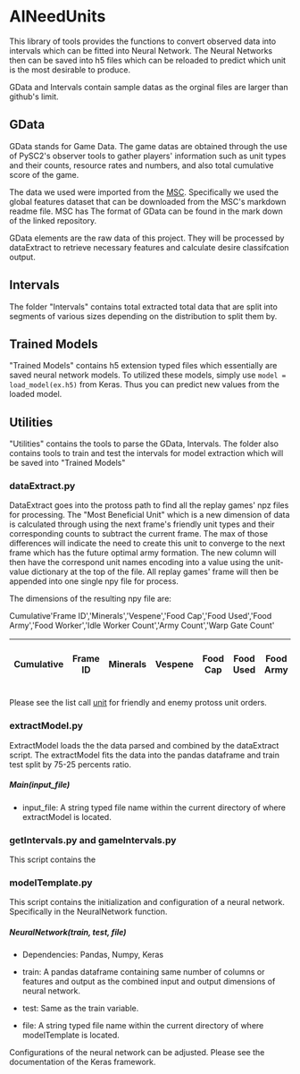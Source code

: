 # AINeedUnits

This library of tools provides the functions to convert observed data into intervals which can be fitted into Neural Network. The Neural Networks then can be saved into h5 files which can be reloaded to predict which unit is the most desirable to produce.

GData and Intervals contain sample datas as the orginal files are larger than github's limit.

## GData

GData stands for Game Data. The game datas are obtained through the use of PySC2's observer tools to gather players' information such as unit types and their counts, resource rates and numbers, and also total cumulative score of the game.

The data we used were imported from the [MSC](https://github.com/wuhuikai/MSC). Specifically we used the global features dataset that can be downloaded from the MSC's markdown readme file. MSC has  The format of GData can be found in the mark down of the linked repository.

GData elements are the raw data of this project. They will be processed by dataExtract to retrieve necessary features and calculate desire classifcation output.

## Intervals

The folder "Intervals" contains total extracted total data that are split into segments of various sizes depending on the distribution to split them by.

## Trained Models

"Trained Models" contains h5 extension typed files which essentially are saved neural network models. To utilized these models, simply use `` model = load_model(ex.h5) `` from Keras. Thus you can predict new values from the loaded model.

## Utilities 

"Utilities" contains the tools to parse the GData, Intervals. The folder also contains tools to train and test the intervals for model extraction which will be saved into "Trained Models"

### dataExtract.py

DataExtract goes into the protoss path to find all the replay games' npz files for processing. The "Most Beneficial Unit" which is a new dimension of data is calculated through using the next frame's friendly unit types and their corresponding counts to subtract the current frame. The max of those differences will indicate the need to create this unit to converge to the next frame which has the future optimal army formation. The new column will then have the correspond unit names encoding into a value using the unit-value dictionary at the top of the file. All replay games' frame will then be appended into one single npy file for process.

The dimensions of the resulting npy file are:

Cumulative'Frame ID','Minerals','Vespene','Food Cap','Food Used','Food Army','Food Worker','Idle Worker Count','Army Count','Warp Gate Count'

| Cumulative | Frame ID | Minerals | Vespene | Food Cap | Food Used | Food Army | Food Worker | Idle Worker Count | Army Count | Warp Gate Count | 19 Friendly Protoss Units | 19 Enemy Protoss Units |
|------------|----------|----------|---------|----------|-----------|-----------|-------------|-------------------|------------|-----------------|---------------------------|------------------------|

Please see the list call [unit](https://github.com/rajasriramoju/Starcraft2-170/blob/master/Utilities/dataExtract.py) for friendly and enemy protoss unit orders. 

### extractModel.py

ExtractModel loads the the data parsed and combined by the dataExtract script. The extractModel fits the data into the pandas dataframe and train test split by 75-25 percents ratio.

##### Main(input_file)

- input_file: A string typed file name within the current directory of where extractModel is located.

### getIntervals.py and gameIntervals.py

This script contains the 

### modelTemplate.py

This script contains the initialization and configuration of a neural network. Specifically in the NeuralNetwork function.

##### NeuralNetwork(train, test, file)

- Dependencies: Pandas, Numpy, Keras

- train: A pandas dataframe containing same number of columns or features and output as the combined input and output dimensions of neural network.

- test: Same as the train variable.

- file: A string typed file name within the current directory of where modelTemplate is located.

Configurations of the neural network can be adjusted. Please see the documentation of the Keras framework.
